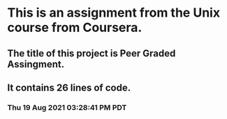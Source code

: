 # This is an assignment from the Unix course from Coursera.
## The title of this project is Peer Graded Assingment.
## It contains 26 lines of code.
### Thu 19 Aug 2021 03:28:41 PM PDT
